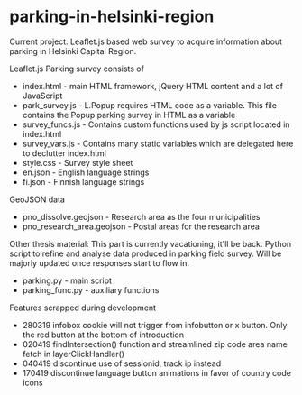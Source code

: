 # parking-in-helsinki-region
Current project:
Leaflet.js based web survey to acquire information about parking in Helsinki Capital Region.

Leaflet.js Parking survey consists of
* index.html - main HTML framework, jQuery HTML content and a lot of JavaScript
* park_survey.js - L.Popup requires HTML code as a variable. This file contains the Popup parking survey in HTML as a variable
* survey_funcs.js - Contains custom functions used by js script located in index.html
* survey_vars.js - Contains many static variables which are delegated here to declutter index.html
* style.css - Survey style sheet
* en.json - English language strings
* fi.json - Finnish language strings

GeoJSON data
* pno_dissolve.geojson - Research area as the four municipalities
* pno_research_area.geojson - Postal areas for the research area

Other thesis material:
This part is currently vacationing, it'll be back. Python script to refine and analyse data produced in parking field survey. Will be majorly updated once responses start to flow in.
* parking.py - main script
* parking_func.py - auxiliary functions

Features scrapped during development
* 280319 infobox cookie will not trigger from infobutton or x button. Only the red button at the bottom of introduction
* 020419 findIntersection() function and streamlined zip code area name fetch in layerClickHandler()
* 040419 discontinue use of sessionid, track ip instead
* 170419 discontinue language button animations in favor of country code icons
